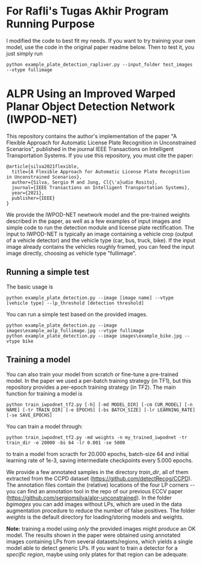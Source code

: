 # For Rafli's Tugas Akhir Program Running Purpose
I modified the code to best fit my needs. If you want to try training your own model, use the code in the original paper readme below. Then to test it, you just simply run

```
python example_plate_detection_rapliver.py --input_folder test_images --vtype fullimage 
```

# ALPR Using an Improved Warped Planar Object Detection Network (IWPOD-NET)

This repository contains the author's implementation of the paper "A Flexible Approach for Automatic License Plate Recognition in Unconstrained Scenarios", published in the journal IEEE Transactions on Intelligent Transportation Systems. If you use this repository, you must cite the paper:

```
@article{silva2021flexible,
  title={A Flexible Approach for Automatic License Plate Recognition in Unconstrained Scenarios},
  author={Silva, Sergio M and Jung, Cl{\'a}udio Rosito},
  journal={IEEE Transactions on Intelligent Transportation Systems},
  year={2021},
  publisher={IEEE}
}
```

We provide the IWPOD-NET newtwork model and the pre-trained weights described in the paper, as well as a few examples of input images and simple code to run the detection module and license plate rectification. The input to IWPOD-NET is typically an image containing a vehicle crop (output of a vehicle detector) and the vehicle type (car, bus, truck, bike). If the input image already contains the vehicles roughly framed, you can feed the input image directly, choosing as vehicle type "fullimage".

## Running a simple test

The basic usage is

```
python example_plate_detection.py --image [image name] --vtype [vehicle type] --lp_threshold [detection threshold]
```

You can run a simple test based on the provided images.

```
python example_plate_detection.py --image images\example_aolp_fullimage.jpg --vtype fullimage
python example_plate_detection.py --image images\example_bike.jpg --vtype bike
```

## Training a model 

You can also train your model from scratch or fine-tune a pre-trained model. In the paper we used a per-batch training strategy (in TF1), but this repository provides a per-epoch training strategy (in TF2). The main function for training a model is

```
python train_iwpodnet_tf2.py [-h] [-md MODEL_DIR] [-cm CUR_MODEL] [-n NAME] [-tr TRAIN_DIR] [-e EPOCHS] [-bs BATCH_SIZE] [-lr LEARNING_RATE] [-se SAVE_EPOCHS]
```

You can train a model through:

```
python train_iwpodnet_tf2.py -md weights -n my_trained_iwpodnet -tr train_dir -e 20000 -bs 64 -lr 0.001 -se 5000
```
to train a model from scracth for 20.000 epochs, batch-size 64 and initial learning rate of 1e-3, saving intermediate checkpoints every 5.000 epochs.

We provide a few annotated samples in the directory *train_dir*, all of them extracted from the CCPD dataset (https://github.com/detectRecog/CCPD). The annotation files contain the (relative) locations of the four LP corners -- you can find an annotation tool in the repo of our previous ECCV paper (https://github.com/sergiomsilva/alpr-unconstrained). In the folder *bgimages* you can add images without LPs, which are used in the data augmentation procedure to reduce the number of false positives. The folder *weights* is the default directory for loading/storing models and weights.

**Note:** training a model using *only* the provided images might produce an OK model. The results shown in the paper were obtained using annotated images containing LPs from several datasets/regions, which yields a single model able to detect generic LPs. If you want to train a detector for a *specific region*, maybe using only plates for that region can be adequate.
